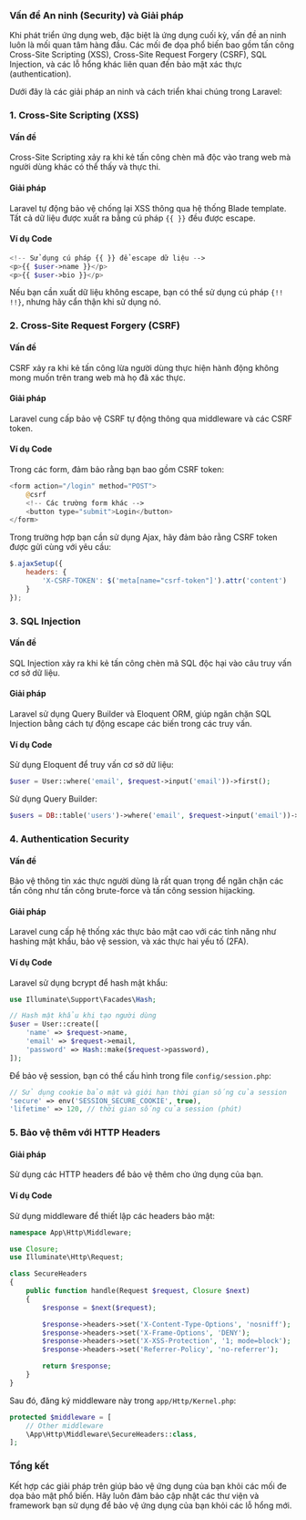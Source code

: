 ### Vấn đề An ninh (Security) và Giải pháp

Khi phát triển ứng dụng web, đặc biệt là ứng dụng cuối kỳ, vấn đề an ninh luôn là mối quan tâm hàng đầu. Các mối đe dọa phổ biến bao gồm tấn công Cross-Site Scripting (XSS), Cross-Site Request Forgery (CSRF), SQL Injection, và các lỗ hổng khác liên quan đến bảo mật xác thực (authentication).

Dưới đây là các giải pháp an ninh và cách triển khai chúng trong Laravel:

### 1. Cross-Site Scripting (XSS)

#### Vấn đề
Cross-Site Scripting xảy ra khi kẻ tấn công chèn mã độc vào trang web mà người dùng khác có thể thấy và thực thi.

#### Giải pháp
Laravel tự động bảo vệ chống lại XSS thông qua hệ thống Blade template. Tất cả dữ liệu được xuất ra bằng cú pháp `{{ }}` đều được escape.

#### Ví dụ Code
```php
<!-- Sử dụng cú pháp {{ }} để escape dữ liệu -->
<p>{{ $user->name }}</p>
<p>{{ $user->bio }}</p>
```

Nếu bạn cần xuất dữ liệu không escape, bạn có thể sử dụng cú pháp `{!! !!}`, nhưng hãy cẩn thận khi sử dụng nó.

### 2. Cross-Site Request Forgery (CSRF)

#### Vấn đề
CSRF xảy ra khi kẻ tấn công lừa người dùng thực hiện hành động không mong muốn trên trang web mà họ đã xác thực.

#### Giải pháp
Laravel cung cấp bảo vệ CSRF tự động thông qua middleware và các CSRF token.

#### Ví dụ Code
Trong các form, đảm bảo rằng bạn bao gồm CSRF token:
```php
<form action="/login" method="POST">
    @csrf
    <!-- Các trường form khác -->
    <button type="submit">Login</button>
</form>
```

Trong trường hợp bạn cần sử dụng Ajax, hãy đảm bảo rằng CSRF token được gửi cùng với yêu cầu:
```javascript
$.ajaxSetup({
    headers: {
        'X-CSRF-TOKEN': $('meta[name="csrf-token"]').attr('content')
    }
});
```

### 3. SQL Injection

#### Vấn đề
SQL Injection xảy ra khi kẻ tấn công chèn mã SQL độc hại vào câu truy vấn cơ sở dữ liệu.

#### Giải pháp
Laravel sử dụng Query Builder và Eloquent ORM, giúp ngăn chặn SQL Injection bằng cách tự động escape các biến trong các truy vấn.

#### Ví dụ Code
Sử dụng Eloquent để truy vấn cơ sở dữ liệu:
```php
$user = User::where('email', $request->input('email'))->first();
```

Sử dụng Query Builder:
```php
$users = DB::table('users')->where('email', $request->input('email'))->get();
```

### 4. Authentication Security

#### Vấn đề
Bảo vệ thông tin xác thực người dùng là rất quan trọng để ngăn chặn các tấn công như tấn công brute-force và tấn công session hijacking.

#### Giải pháp
Laravel cung cấp hệ thống xác thực bảo mật cao với các tính năng như hashing mật khẩu, bảo vệ session, và xác thực hai yếu tố (2FA).

#### Ví dụ Code
Laravel sử dụng bcrypt để hash mật khẩu:
```php
use Illuminate\Support\Facades\Hash;

// Hash mật khẩu khi tạo người dùng
$user = User::create([
    'name' => $request->name,
    'email' => $request->email,
    'password' => Hash::make($request->password),
]);
```

Để bảo vệ session, bạn có thể cấu hình trong file `config/session.php`:
```php
// Sử dụng cookie bảo mật và giới hạn thời gian sống của session
'secure' => env('SESSION_SECURE_COOKIE', true),
'lifetime' => 120, // thời gian sống của session (phút)
```

### 5. Bảo vệ thêm với HTTP Headers

#### Giải pháp
Sử dụng các HTTP headers để bảo vệ thêm cho ứng dụng của bạn.

#### Ví dụ Code
Sử dụng middleware để thiết lập các headers bảo mật:
```php
namespace App\Http\Middleware;

use Closure;
use Illuminate\Http\Request;

class SecureHeaders
{
    public function handle(Request $request, Closure $next)
    {
        $response = $next($request);

        $response->headers->set('X-Content-Type-Options', 'nosniff');
        $response->headers->set('X-Frame-Options', 'DENY');
        $response->headers->set('X-XSS-Protection', '1; mode=block');
        $response->headers->set('Referrer-Policy', 'no-referrer');

        return $response;
    }
}
```

Sau đó, đăng ký middleware này trong `app/Http/Kernel.php`:
```php
protected $middleware = [
    // Other middleware
    \App\Http\Middleware\SecureHeaders::class,
];
```

### Tổng kết

Kết hợp các giải pháp trên giúp bảo vệ ứng dụng của bạn khỏi các mối đe dọa bảo mật phổ biến. Hãy luôn đảm bảo cập nhật các thư viện và framework bạn sử dụng để bảo vệ ứng dụng của bạn khỏi các lỗ hổng mới.